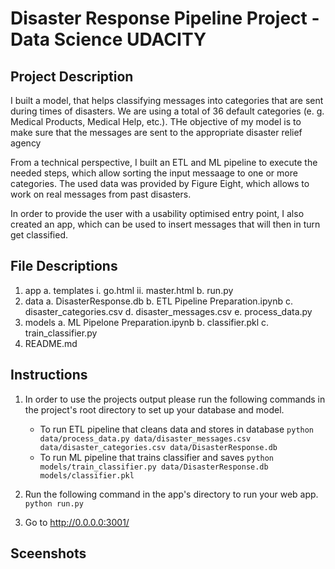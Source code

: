 # Disaster Response Pipeline Project - Data Science UDACITY

## Project Description
I built a model, that helps classifying messages into categories that are sent during times of disasters. We are using a total of 36 default categories (e. g. Medical Products, Medical Help, etc.). THe objective of my model is to make sure that the messages are sent to the appropriate disaster relief agency

From a technical perspective, I built an ETL and ML pipeline to execute the needed steps, which allow sorting the input messaage to one or more categories. The used data was provided by Figure Eight, which allows to work on real messages from past disasters. 

In order to provide the user with a usability optimised entry point, I also created an app, which can be used to insert messages that will then in turn get classified.

## File Descriptions
1. app
    a. templates
        i. go.html
        ii. master.html
    b. run.py
2. data
    a. DisasterResponse.db
    b. ETL Pipeline Preparation.ipynb
    c. disaster_categories.csv
    d. disaster_messages.csv
    e. process_data.py
3. models
    a. ML Pipelone Preparation.ipynb
    b. classifier.pkl
    c. train_classifier.py
4. README.md

## Instructions
1. In order to use the projects output please run the following commands in the project's root directory to set up your database and model.

    - To run ETL pipeline that cleans data and stores in database
        `python data/process_data.py data/disaster_messages.csv data/disaster_categories.csv data/DisasterResponse.db`
    - To run ML pipeline that trains classifier and saves
        `python models/train_classifier.py data/DisasterResponse.db models/classifier.pkl`

2. Run the following command in the app's directory to run your web app.
    `python run.py`

3. Go to http://0.0.0.0:3001/

## Sceenshots



